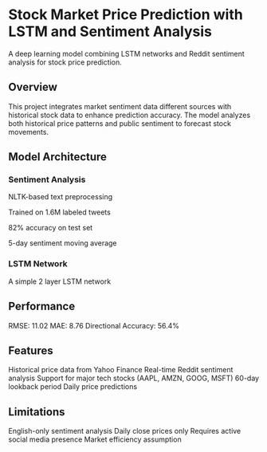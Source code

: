 # Stock Market Price Prediction with LSTM and Sentiment Analysis
A deep learning model combining LSTM networks and Reddit sentiment analysis for stock price prediction.
## Overview
This project integrates market sentiment data different sources with historical stock data to enhance prediction accuracy. The model analyzes both historical price patterns and public sentiment to forecast stock movements.

## Model Architecture
### Sentiment Analysis

NLTK-based text preprocessing

Trained on 1.6M labeled tweets

82% accuracy on test set

5-day sentiment moving average

### LSTM Network

A simple 2 layer LSTM network

## Performance

RMSE: 11.02
MAE: 8.76
Directional Accuracy: 56.4%

## Features

Historical price data from Yahoo Finance
Real-time Reddit sentiment analysis
Support for major tech stocks (AAPL, AMZN, GOOG, MSFT)
60-day lookback period
Daily price predictions

## Limitations

English-only sentiment analysis
Daily close prices only
Requires active social media presence
Market efficiency assumption
